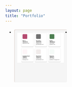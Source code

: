 ```yaml
---
layout: page
title: "Portfolio"
---
```

<style>
.lb-album{
	width: 100%;
	margin: 0 auto;
	font-family: 'BebasNeueRegular', 'Arial Narrow', Arial, sans-serif;
}
.lb-album li{
	float: left;
	margin: 5px;
	position: relative;
}
.lb-album li > a,
.lb-album li > a img{
	display: block;
}
.lb-album li > a{
	width: 150px;
	height: 150px;
	position: relative;
	padding: 10px;
	background: #F5F5F5;
	box-shadow: 1px 1px 2px #fff, 1px 1px 2px rgba(158,111,86,0.3) inset;
	border-radius: 4px;
}

.lb-album li > a span{
	position: absolute;
	width: 150px;
	height: 150px;
	top: 10px;
	left: 10px;
	text-align: center;
	line-height: 150px;
	color: rgba(27,54,81,0.8);
	text-shadow: 0px 1px 1px rgba(255,255,255,0.6);
	font-size: 24px;
	opacity: 0;
	background: 
		radial-gradient(
			center, 
			ellipse cover, 
			rgba(255,255,255,0.56) 0%,
			rgba(241,210,194,1) 100%
		);
	transition: opacity 0.3s linear;
}
.lb-album li > a:hover span{
	opacity: 1;
}

.lb-overlay{
	width: 0px;
	height: 0px;
	position: fixed;
	overflow: hidden;
	left: 0px;
	top: 0px;
	padding: 0px;
	z-index: 99;
	text-align: center;
	background: 
		radial-gradient(
			center, 
			ellipse cover, 
			rgba(255,255,255,0.56) 0%,
			rgba(241,210,194,1) 100%
		);
}

.lb-overlay > div{
	position: relative;
	color: rgba(27,54,81,0.8);
	width: 550px;
	height: 80px;
	margin: 40px auto 0px auto;
	text-shadow: 0px 1px 1px rgba(255,255,255,0.6);
}
.lb-overlay div h3,
.lb-overlay div p{
	padding: 0px 20px;
	width: 200px;
	height: 60px;
}
.lb-overlay div h3{
	font-size: 36px;
	float: left;
	text-align: right;
	border-right: 1px solid rgba(27,54,81,0.4);
}
.lb-overlay div h3 span,
.lb-overlay div p{
	font-size: 16px;
	font-family: Constantia, Palatino, serif;
	font-style: italic;
}
.lb-overlay div h3 span{
	display: block;
	line-height: 6px;
}
.lb-overlay div p{
	font-size: 14px;
	text-align: left;
	float: left;
	width: 260px;
}

.lb-overlay a.lb-close{
	background: rgba(27,54,81,0.8);
	z-index: 1001;
	color: #fff;
	position: absolute;
	top: 100px;
	left: 50%;
	font-size: 15px;
	line-height: 26px;
	text-align: center;
	width: 50px;
	height: 23px;
	overflow: scroll;
	margin-left: -25px;
	opacity: 0;
	box-shadow: 0px 1px 2px rgba(0,0,0,0.3);
}

.lb-overlay:target {
	width: auto;
	height: auto;
	bottom: 0px;
	right: 0px;
	padding: 80px 100px 120px 100px;
    background: #F5F5F5;
}

.lb-overlay:target img,
.lb-overlay:target a.lb-close{
	opacity: 1;
}

.clearfix {
  overflow: auto;
}

.clearfix::after {
  content: "";
  clear: both;
  display: table;
}

.lb-overlay:target img {
	animation: fadeInScale 1.2s ease-in-out;
    margin-top: 55px;
    width: 800px !important;
}
@keyframes fadeInScale {
  0% { transform: scale(0.6); opacity: 0; }
  100% { transform: scale(1); opacity: 1; }
}
</style>
<ul class="lb-album">
	<li>
		<a href="#image-1">
			<img src="/assets/img/designsystems.png" alt="image01">
			<span>Pointe</span>
		</a>
        <div class="lb-overlay" id="image-1">
            <img src="/assets/img/designsystems.png" alt="image01" />
            <div>
                <h3>pointe</h3>
                <p>Dance performed on the tips of the toes</p>
            </div>
            <a href="#page" class="lb-close">Return to Portfolio</a>    
        </div>
	</li>
	<li> 
		<!-- ... --> 
	</li>
    <div class="clearfix"></div>
</ul>